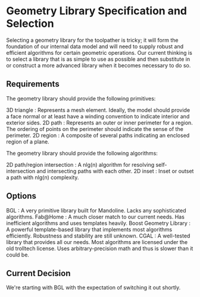 # Geometry Library Specification and Selection

Selecting a geometry library for the toolpather is tricky; it will
form the foundation of our internal data model and will need to supply
robust and efficient algorithms for certain geometric operations. Our
current thinking is to select a library that is as simple to use as
possible and then substitute in or construct a more advanced library
when it becomes necessary to do so.

## Requirements

The geometry library should provide the following primitives:

3D triangle
: Represents a mesh element. Ideally, the model should provide a face
normal or at least have a winding convention to indicate interior and
exterior sides.
2D path
: Represents an outer or inner perimeter for a region. The
ordering of points on the perimeter should indicate the sense of the
perimeter.
2D region
: A composite of several paths indicating an enclosed region
of a plane.

The geometry library should provide the following algorithms:

2D path/region intersection
: A nlg(n) algorithm for resolving self-intersection and intersecting
paths with each other.
2D inset
: Inset or outset a path with nlg(n) complexity.

## Options

BGL
: A very primitive library built for Mandoline. Lacks any
sophisticated algorithms.
Fab@Home
: A much closer match to our current needs. Has inefficient algorithms
and uses templates heavily.
Boost Geometry Library
: A powerful template-based library that implements most algorithms
efficiently. Robustness and stability are still unknown.
CGAL
: A well-tested library that provides all our needs. Most algorithms
are licensed under the old trolltech license. Uses arbitrary-precision
math and thus is slower than it could be.

## Current Decision

We're starting with BGL with the expectation of switching it out
shortly.
